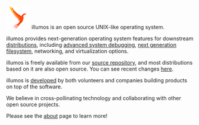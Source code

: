 ![logo](images/logo.png) illumos is an open source UNIX-like operating system.

illumos provides next-generation operating system features for downstream
[distributions](about/distro.md), including [advanced system
debugging](http://dtrace.org/guide/), [next generation
filesystem](http://open-zfs.org/), networking, and virtualization options.

illumos is freely available from our [source
repository](https://github.com/illumos/illumos-gate), and most distributions
based on it are also open source. You can see recent changes
[here](https://github.com/illumos/illumos-gate/commits/master).

illumos is [developed](about/who.d) by both volunteers and companies building
products on top of the software.

We believe in cross-pollinating technology and collaborating with other open
source projects.

Please see the [about](about/index.md) page to learn more!
